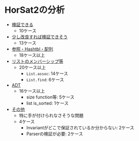 
# HorSat2の分析

+ [検証できる](./Possible.md)
    + 10ケース
+ [少し改良すれば検証できそう](./TrivialProblem.md)
    + 13ケース
+ [参照・Hashtbl・配列](./Reference-Hashtbl-Array.md)
    + 18ケース以上
+ [リストのメンバーシップ等](./ListMembership.md)
    + 20ケース以上
        + `List.assoc`: 14ケース
        + `List.find`: 6ケース
+ [ADT](./ADT.md)
    + 16ケース以上
        + size function等: 5ケース
        + list is_sorted: 1ケース
+ [その他](./Others.md)
    + 特に手が付けられなさそうな問題
    + 4ケース
        + Invariantがどこで保証されているか分からない: 2ケース
            <!-- + TODO elim_fun_from_*を追加 -->
        + Parserの検証が必要: 2ケース

